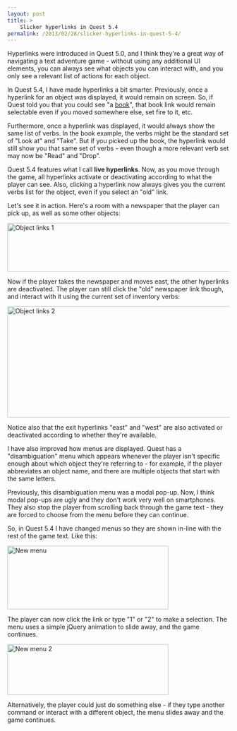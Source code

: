 ```yaml
---
layout: post
title: >
    Slicker hyperlinks in Quest 5.4
permalink: /2013/02/28/slicker-hyperlinks-in-quest-5-4/
---
```

Hyperlinks were introduced in Quest 5.0, and I think they're a great way of navigating a text adventure game - without using any additional UI elements, you can always see what objects you can interact with, and you only see a relevant list of actions for each object.

In Quest 5.4, I have made hyperlinks a bit smarter. Previously, once a hyperlink for an object was displayed, it would remain on screen. So, if Quest told you that you could see "a <span style="text-decoration:underline;">book</span>", that book link would remain selectable even if you moved somewhere else, set fire to it, etc.

Furthermore, once a hyperlink was displayed, it would always show the same list of verbs. In the book example, the verbs might be the standard set of "Look at" and "Take". But if you picked up the book, the hyperlink would still show you that same set of verbs - even though a more relevant verb set may now be "Read" and "Drop".

Quest 5.4 features what I call <strong>live hyperlinks</strong>. Now, as you move through the game, all hyperlinks activate or deactivating according to what the player can see. Also, clicking a hyperlink now always gives you the current verbs list for the object, even if you select an "old" link.

Let's see it in action. Here's a room with a newspaper that the player can pick up, as well as some other objects:

<a href="http://textadventuresblog.files.wordpress.com/2013/02/livelinks1.png"><img class="aligncenter size-large wp-image-2050" alt="Object links 1" src="http://textadventuresblog.files.wordpress.com/2013/02/livelinks1.png?w=625" width="625" height="110" /></a>

Now if the player takes the newspaper and moves east, the other hyperlinks are deactivated. The player can still click the "old" newspaper link though, and interact with it using the current set of inventory verbs:

<a href="http://textadventuresblog.files.wordpress.com/2013/02/livelinks2.png"><img class="aligncenter size-large wp-image-2051" alt="Object links 2" src="http://textadventuresblog.files.wordpress.com/2013/02/livelinks2.png?w=625" width="625" height="252" /></a>

Notice also that the exit hyperlinks "east" and "west" are also activated or deactivated according to whether they're available.

I have also improved how menus are displayed. Quest has a "disambiguation" menu which appears whenever the player isn't specific enough about which object they're referring to - for example, if the player abbreviates an object name, and there are multiple objects that start with the same letters.

Previously, this disambiguation menu was a modal pop-up. Now, I think modal pop-ups are ugly and they don't work very well on smartphones. They also stop the player from scrolling back through the game text - they are forced to choose from the menu before they can continue.

So, in Quest 5.4 I have changed menus so they are shown in-line with the rest of the game text. Like this:

<a href="http://textadventuresblog.files.wordpress.com/2013/02/menu1.png"><img class="aligncenter size-full wp-image-2052" alt="New menu" src="http://textadventuresblog.files.wordpress.com/2013/02/menu1.png" width="365" height="144" /></a>

The player can now click the link or type "1" or "2" to make a selection. The menu uses a simple jQuery animation to slide away, and the game continues.

<a href="http://textadventuresblog.files.wordpress.com/2013/02/menu2.png"><img class="aligncenter size-full wp-image-2053" alt="New menu 2" src="http://textadventuresblog.files.wordpress.com/2013/02/menu2.png" width="365" height="115" /></a>

Alternatively, the player could just do something else - if they type another command or interact with a different object, the menu slides away and the game continues.